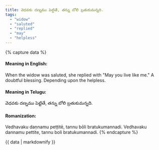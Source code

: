 ```yaml
---
title: వెధవకు దణ్నము పెట్టితే, తన్ను బోలి బ్రతుకుమన్నది.
tags:
  - "widow"
  - "saluted"
  - "replied"
  - "may"
  - "helpless"
---
```


{% capture data %}
#### Meaning in English:
When the widow was saluted, she replied with "May you live like me."
A doubtful blessing.
Depending upon the helpless.

#### Meaning in Telugu:
వెధవకు దణ్నము పెట్టితే, తన్ను బోలి బ్రతుకుమన్నది.

#### Romanization:
Vedhavaku daṇnamu peṭṭitē, tannu bōli bratukumannadi.
Vedhavaku dannamu pettite, tannu boli bratukumannadi.
{% endcapture %}

{{ data | markdownify }}

